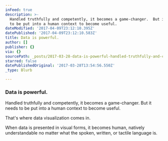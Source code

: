 ```yaml
---
inFeed: true
description: >-
  Handled truthfully and competently, it becomes a game-changer.  But it needs
  to be put into a human context to become useful.
dateModified: '2017-04-09T23:12:10.395Z'
datePublished: '2017-04-09T23:12:10.583Z'
title: Data is powerful.
author: []
publisher: {}
via: {}
sourcePath: _posts/2017-03-28-data-is-powerful-handled-truthfully-and-competently-it-b.md
starred: false
datePublishedOriginal: '2017-03-28T13:54:56.550Z'
_type: Blurb

---
```

### Data is powerful.

Handled truthfully and competently, it becomes a game-changer. But it needs to be put into a human context to become useful.

That's where data visualization comes in.

When data is presented in visual forms, it becomes human, natively understandable no matter what the spoken, written, or tactile language is.